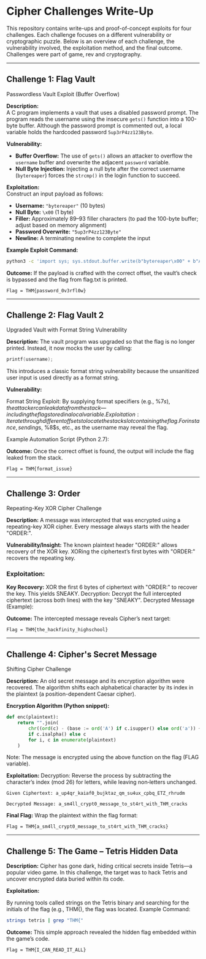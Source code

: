 # Cipher Challenges Write-Up

This repository contains write-ups and proof-of-concept exploits for four challenges. Each challenge focuses on a different vulnerability or cryptographic puzzle. Below is an overview of each challenge, the vulnerability involved, the exploitation method, and the final outcome. Challenges were part of game, rev and cryptography.

---

## Challenge 1: Flag Vault 
Passwordless Vault Exploit (Buffer Overflow)

**Description:**  
A C program implements a vault that uses a disabled password prompt. The program reads the username using the insecure `gets()` function into a 100-byte buffer. Although the password prompt is commented out, a local variable holds the hardcoded password `5up3rP4zz123Byte`.

**Vulnerability:**  
- **Buffer Overflow:** The use of `gets()` allows an attacker to overflow the `username` buffer and overwrite the adjacent `password` variable.
- **Null Byte Injection:** Injecting a null byte after the correct username (`bytereaper`) forces the `strcmp()` in the login function to succeed.

**Exploitation:**  
Construct an input payload as follows:
- **Username:** `"bytereaper"` (10 bytes)
- **Null Byte:** `\x00` (1 byte)  
- **Filler:** Approximately 89–93 filler characters (to pad the 100-byte buffer; adjust based on memory alignment)
- **Password Overwrite:** `"5up3rP4zz123Byte"`
- **Newline:** A terminating newline to complete the input

**Example Exploit Command:**  
```bash
python3 -c 'import sys; sys.stdout.buffer.write(b"bytereaper\x00" + b"A"*93 + b"5up3rP4zz123Byte" + b"\n")' | nc 10.10.211.90 1337
```


**Outcome:**
If the payload is crafted with the correct offset, the vault’s check is bypassed and the flag from flag.txt is printed.

`Flag = THM{password_0v3rfl0w}`

---

## Challenge 2: Flag Vault 2 
Upgraded Vault with Format String Vulnerability

**Description:**
The vault program was upgraded so that the flag is no longer printed. Instead, it now mocks the user by calling:

```c
printf(username);
```
This introduces a classic format string vulnerability because the unsanitized user input is used directly as a format string.

**Vulnerability:**

Format String Exploit: By supplying format specifiers (e.g., %7$s), the attacker can leak data from the stack—including the flag stored in a local variable.
Exploitation:
Iterate through different offsets to locate the stack slot containing the flag. For instance, sending %7$s, %8$s, etc., as the username may reveal the flag.

Example Automation Script (Python 2.7):

**Outcome:**
Once the correct offset is found, the output will include the flag leaked from the stack.

`Flag = THM{format_issue}`

---

## Challenge 3: Order
Repeating-Key XOR Cipher Challenge

**Description:**
A message was intercepted that was encrypted using a repeating-key XOR cipher. Every message always starts with the header "ORDER:".

**Vulnerability/Insight:**
The known plaintext header "ORDER:" allows recovery of the XOR key.
XORing the ciphertext’s first bytes with "ORDER:" recovers the repeating key.

### Exploitation:

**Key Recovery:**
XOR the first 6 bytes of ciphertext with "ORDER:" to recover the key. This yields SNEAKY.
Decryption:
Decrypt the full intercepted ciphertext (across both lines) with the key "SNEAKY".
Decrypted Message (Example):

**Outcome:**
The intercepted message reveals Cipher’s next target:

`Flag = THM{the_hackfinity_highschool}`

---

## Challenge 4: Cipher's Secret Message
Shifting Cipher Challenge

**Description:**
An old secret message and its encryption algorithm were recovered. The algorithm shifts each alphabetical character by its index in the plaintext (a position-dependent Caesar cipher).

**Encryption Algorithm (Python snippet):**

```python
def enc(plaintext):
    return "".join(
        chr((ord(c) - (base := ord('A') if c.isupper() else ord('a')) + i) % 26 + base) 
        if c.isalpha() else c
        for i, c in enumerate(plaintext)
    )
```
Note: The message is encrypted using the above function on the flag (FLAG variable).

**Exploitation:**
Decryption: Reverse the process by subtracting the character’s index (mod 26) for letters, while leaving non‑letters unchanged.

`Given Ciphertext: a_up4qr_kaiaf0_bujktaz_qm_su4ux_cpbq_ETZ_rhrudm`

`Decrypted Message: a_sm4ll_crypt0_message_to_st4rt_with_THM_cracks`

**Final Flag:**
Wrap the plaintext within the flag format:

`Flag = THM{a_sm4ll_crypt0_message_to_st4rt_with_THM_cracks}`

---

## Challenge 5: The Game – Tetris Hidden Data

**Description:**
Cipher has gone dark, hiding critical secrets inside Tetris—a popular video game. In this challenge, the target was to hack Tetris and uncover encrypted data buried within its code.

**Exploitation:**

By running tools called strings on the Tetris binary and searching for the initials of the flag (e.g., THM{), the flag was located.
Example Command:

```bash
strings tetris | grep "THM{"
```

**Outcome:**
This simple approach revealed the hidden flag embedded within the game’s code.

`Flag = THM{I_CAN_READ_IT_ALL}`
